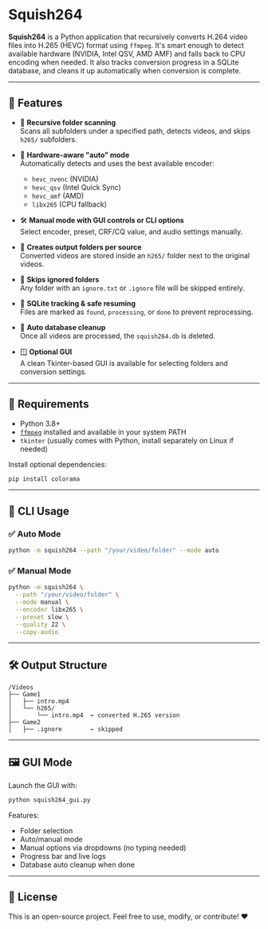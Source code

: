 # Squish264

**Squish264** is a Python application that recursively converts H.264 video files into H.265 (HEVC) format using `ffmpeg`. It's smart enough to detect available hardware (NVIDIA, Intel QSV, AMD AMF) and falls back to CPU encoding when needed. It also tracks conversion progress in a SQLite database, and cleans it up automatically when conversion is complete.

---

## 🚀 Features

- 🎯 **Recursive folder scanning**  
  Scans all subfolders under a specified path, detects videos, and skips `h265/` subfolders.

- 🧠 **Hardware-aware "auto" mode**  
  Automatically detects and uses the best available encoder:
  - `hevc_nvenc` (NVIDIA)
  - `hevc_qsv` (Intel Quick Sync)
  - `hevc_amf` (AMD)
  - `libx265` (CPU fallback)

- 🛠 **Manual mode with GUI controls or CLI options**  
  Select encoder, preset, CRF/CQ value, and audio settings manually.

- 📁 **Creates output folders per source**  
  Converted videos are stored inside an `h265/` folder next to the original videos.

- 🧠 **Skips ignored folders**  
  Any folder with an `ignore.txt` or `.ignore` file will be skipped entirely.

- 💾 **SQLite tracking & safe resuming**  
  Files are marked as `found`, `processing`, or `done` to prevent reprocessing.

- 🧹 **Auto database cleanup**  
  Once all videos are processed, the `squish264.db` is deleted.

- 🪟 **Optional GUI**  
  A clean Tkinter-based GUI is available for selecting folders and conversion settings.

---

## 🧱 Requirements

- Python 3.8+
- [`ffmpeg`](https://ffmpeg.org/) installed and available in your system PATH
- `tkinter` (usually comes with Python, install separately on Linux if needed)

Install optional dependencies:

```bash
pip install colorama
```

---

## 🧪 CLI Usage

### ✅ Auto Mode

```bash
python -m squish264 --path "/your/video/folder" --mode auto
```

### ✅ Manual Mode

```bash
python -m squish264 \
  --path "/your/video/folder" \
  --mode manual \
  --encoder libx265 \
  --preset slow \
  --quality 22 \
  --copy-audio
```

---

## 🛠 Output Structure

```
/Videos
├── Game1
│   ├── intro.mp4
│   └── h265/
│       └── intro.mp4  ← converted H.265 version
├── Game2
│   ├── .ignore        ← skipped
```

---

## 🖼 GUI Mode

Launch the GUI with:

```bash
python squish264_gui.py
```

Features:
- Folder selection
- Auto/manual mode
- Manual options via dropdowns (no typing needed)
- Progress bar and live logs
- Database auto cleanup when done

---

## 💬 License

This is an open-source project. Feel free to use, modify, or contribute! ❤️